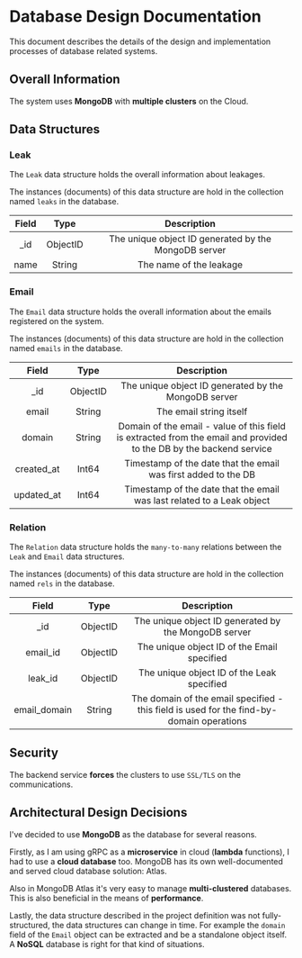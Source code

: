 # Database Design Documentation

This document describes the details of the design and implementation processes of database related systems.

## Overall Information

The system uses **MongoDB** with **multiple clusters** on the Cloud.

## Data Structures

### Leak

The `Leak` data structure holds the overall information about leakages.

The instances (documents) of this data structure are hold in the collection named `leaks` in the database.

| Field |   Type   |                      Description                     |
|:-----:|:--------:|:----------------------------------------------------:|
|  _id  | ObjectID | The unique object ID generated by the MongoDB server |
|  name |  String  |                The name of the leakage               |

### Email

The `Email` data structure holds the overall information about the emails registered on the system.

The instances (documents) of this data structure are hold in the collection named `emails` in the database.

|    Field   |   Type   |                                                     Description                                                     |
|:----------:|:--------:|:-------------------------------------------------------------------------------------------------------------------:|
|     _id    | ObjectID |                                 The unique object ID generated by the MongoDB server                                |
|    email   |  String  |                                               The email string itself                                               |
|   domain   |  String  | Domain of the email - value of this field is extracted from the email and provided to the DB by the backend service |
| created_at |   Int64  |                            Timestamp of the date that the email was first added to the DB                           |
| updated_at |   Int64  |                        Timestamp of the date that the email was last related to a Leak object                       |

### Relation

The `Relation` data structure holds the `many-to-many` relations between the `Leak` and `Email` data structures.

The instances (documents) of this data structure are hold in the collection named `rels` in the database.

|     Field    |   Type   |                                        Description                                       |
|:------------:|:--------:|:----------------------------------------------------------------------------------------:|
|      _id     | ObjectID |                   The unique object ID generated by the MongoDB server                   |
|   email_id   | ObjectID |                        The unique object ID of the Email specified                       |
|    leak_id   | ObjectID |                        The unique object ID of the Leak specified                        |
| email_domain |  String  | The domain of the email specified - this field is used for the find-by-domain operations |

## Security

The backend service **forces** the clusters to use `SSL/TLS` on the communications.

## Architectural Design Decisions

I've decided to use **MongoDB** as the database for several reasons.

Firstly, as I am using gRPC as a **microservice** in cloud (**lambda** functions), I had to use a **cloud database** too. MongoDB has its own well-documented and served cloud database solution: Atlas.

Also in MongoDB Atlas it's very easy to manage **multi-clustered** databases. This is also beneficial in the means of **performance**.

Lastly, the data structure described in the project definition was not fully-structured, the data structures can change in time. For example the `domain` field of the `Email` object can be extracted and be a standalone object itself. A **NoSQL** database is right for that kind of situations.